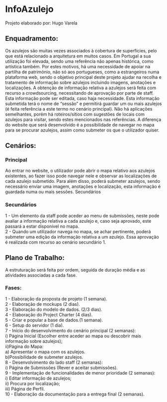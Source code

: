 # InfoAzulejo
Projeto elaborado por: Hugo Varela

## Enquadramento:
Os azulejos são muitas vezes associados à cobertura de superfícies, pelo que está relacionado a arquitetura em muitos casos. Em Portugal a sua utilização foi elevada, sendo uma referência não apenas histórica, como artística também. Por estes motivos, há uma necessidade de apoiar na partilha de património, não só aos portugueses, como a estrangeiros numa plataforma web, sendo o objetivo principal deste projeto ajudar na recolha e tratamento de informação sobre azulejos incluindo imagens, anotações e localizações.
A obtenção de informação relativa a azulejos será feita com recurso a crowdsourcing, necessitando de aprovação por parte de staff. Esta informação pode ser editada, caso haja necessidade. Esta informação submetida terá o nome de “sessão” e permitirá guardar um ou mais azulejos (é feita referência a este termo no cenário principal).
Não há aplicações semelhantes, porém há roteiros/sítios com sugestões de locais com azulejos para visitar, sendo estes mencionados nas referências. A diferença do website que será desenvolvido é a possibilidade de navegar no mapa para se procurar azulejos, assim como submeter os que o utilizador quiser.


## Cenários:
### Principal
   Ao entrar no website, o utilizador pode abrir o mapa relativo aos azulejos existentes, ao fazer isso pode navegar nele e observar as localizações de cada azulejo submetido. Para além disso, poderá submeter azulejos, sendo necessário enviar uma imagem, anotações e localização, esta informação é guardada numa ou mais sessões.
Secundários
### Secundários   
   1 - Um elemento da staff pode aceder ao menu de submissões, neste pode avaliar a informação relativa a cada azulejo e, caso seja aprovado, este passará a estar disponível no mapa.<br/>
   2 - Quando um utilizador navega no mapa, se achar pertinente, poderá submeter uma edição da informação relativa a um azulejo. Essa aprovação é realizada com recurso ao cenário secundário 1.


## Plano de Trabalho:<br/>
A estruturação será feita por ordem, seguida de duração média e as atividades associadas a cada fase.<br/>
### Fases:<br/>
1 - Elaboração da proposta de projeto (1 semana).<br/>
2 - Elaboração de mockups (2 dias).<br/>
3 - Elaboração do modelo de dados. (2/3 dias).<br/>
4 - Elaboração do Project Charter (4 dias).<br/>
5 - Criar e popular a base de dados.(1 semana).<br/>
6 - Setup do servidor (1 dia).<br/>
7 - Início do desenvolvimento do cenário principal (2 semanas):<br/>
   i) Página Inicial (Escolher entre aceder ao mapa ou descobrir mais informação sobre azulejos);<br/>
   ii)Página do Mapa:<br/>
      a) Apresentar o mapa com os azulejos.<br/>
      b)Possibilidade de submeter azulejos.<br/>
8 - Desenvolvimento do lado staff (2 semanas):<br/>
   i) Página de Submissões (Rever e aceitar submissões).<br/>
9 - Implementação de funcionalidades de menor prioridade (2 semanas):<br/>
   i) Editar informação de azulejos;<br/>
   ii) Procura por localização;<br/>
   iii) Página de Perfil.<br/>
10 - Elaboração da documentação para a entrega final (2 semanas).
